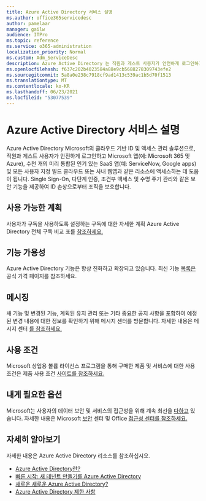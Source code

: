 ```yaml
---
title: Azure Active Directory 서비스 설명
ms.author: office365servicedesc
author: pamelaar
manager: gailw
audience: ITPro
ms.topic: reference
ms.service: o365-administration
localization_priority: Normal
ms.custom: Adm_ServiceDesc
description: Azure Active Directory 는 직원과 게스트 사용자가 안전하게 로그인하고 리소스에 액세스하는 데 도움이 되는 Microsoft의 클라우드 기반 ID 및 액세스 관리 솔루션입니다.
ms.openlocfilehash: f637c202b4023584a88e9cb5688278309743efe2
ms.sourcegitcommit: 5a8a0e238c7918cf9ad1413c539ac1b5d70f1513
ms.translationtype: MT
ms.contentlocale: ko-KR
ms.lasthandoff: 06/23/2021
ms.locfileid: "53077539"
---
```

# <a name="azure-active-directory-service-description"></a>Azure Active Directory 서비스 설명

Azure Active Directory Microsoft의 클라우드 기반 ID 및 액세스 관리 솔루션으로, 직원과 게스트 사용자가 안전하게 로그인하고 Microsoft 앱(예: Microsoft 365 및 Azure), 수천 개의 미리 통합된 인기 있는 SaaS 앱(예: ServiceNow, Google apps) 및 모든 사용자 지정 빌드 클라우드 또는 사내 웹앱과 같은 리소스에 액세스하는 데 도움이 됩니다. Single Sign-On, 다단계 인증, 조건부 액세스 및 수명 주기 관리와 같은 보안 기능을 제공하여 ID 손상으로부터 조직을 보호합니다.

## <a name="available-plans"></a>사용 가능한 계획

사용자가 구독을 사용하도록 설정하는 구독에 대한 자세한 계획 Azure Active Directory 전체 구독 비교 표를 [참조하세요.](https://go.microsoft.com/fwlink/?linkid=2139145)

## <a name="feature-availability"></a>기능 가용성

Azure Active Directory 기능은 항상 진화하고 확장되고 있습니다. 최신 기능 [목록은](https://www.microsoft.com/security/business/identity-access-management/azure-ad-pricing) 공식 가격 페이지를 참조하세요.

## <a name="messaging"></a>메시징

새 기능 및 변경된 기능, 계획된 유지 관리 또는 기타 중요한 공지 사항을 포함하여 예정된 변경 내용에 대한 정보를 확인하기 위해 메시지 센터를 방문합니다. 자세한 내용은 메시지 센터 [를 참조하세요.](/microsoft-365/admin/manage/message-center)

## <a name="licensing-terms"></a>사용 조건

Microsoft 상업용 볼륨 라이선스 프로그램을 통해 구매한 제품 및 서비스에 대한 사용 조건은 제품 사용 조건 [사이트를 참조하세요.](https://www.microsoft.com/licensing/terms/)

## <a name="accessibility"></a>내게 필요한 옵션

Microsoft는 사용자의 데이터 보안 및 서비스의 접근성을 위해 계속 최선을 [다하고](https://www.microsoft.com/trust-center/compliance/accessibility) 있습니다. 자세한 내용은 Microsoft [보안](https://www.microsoft.com/trust-center) 센터 및 Office [접근성 센터를 참조하세요.](https://support.office.com/article/ecab0fcf-d143-4fe8-a2ff-6cd596bddc6d)

## <a name="learn-more"></a>자세히 알아보기

자세한 내용은 Azure Active Directory 리소스를 참조하십시오.

- [Azure Active Directory란?](/azure/active-directory/fundamentals/active-directory-whatis)
- [빠른 시작: 새 테넌트 만들기를 Azure Active Directory](/azure/active-directory/fundamentals/active-directory-access-create-new-tenant)
- [새로운 새로운 Azure Active Directory?](/azure/active-directory/fundamentals/whats-new)
- [Azure Active Directory 제한 사항](/azure/active-directory/enterprise-users/directory-service-limits-restrictions)
